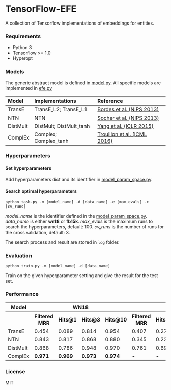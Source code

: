 # TensorFlow-EFE

A collection of Tensorflow implementations of embeddings for entities.

### Requirements

- Python 3
- Tensorflow >= 1.0
- Hyperopt

### Models

The generic abstract model is defined in [model.py](https://github.com/billy-inn/tensorflow-efe/blob/master/model.py). 
All specific models are implemented in [efe.py](https://github.com/billy-inn/tensorflow-efe/blob/master/efe.py)

| Model | Implementations | Reference |
| :---- | :-------------- | :-------- |
| TransE | TransE\_L2; TransE\_L1 |[Bordes et al. (NIPS 2013)](https://www.utc.fr/~bordesan/dokuwiki/_media/en/transe_nips13.pdf) |
| NTN | NTN | [Socher et al. (NIPS 2013)](https://nlp.stanford.edu/pubs/SocherChenManningNg_NIPS2013.pdf) |
| DistMult | DistMult; DistMult\_tanh | [Yang et al. (ICLR 2015)](https://arxiv.org/pdf/1412.6575.pdf)
| ComplEx | Complex; Complex\_tanh | [Trouillon et al. (ICML 2016)](https://arxiv.org/pdf/1606.06357.pdf) |

### Hyperparameters

#### Set hyperparameters

Add hyperparameters dict and its identifier in [model_param_space.py](https://github.com/billy-inn/tensorflow-efe/blob/master/model_param_space.py).

#### Search optimal hyperparameters

`python task.py -m [model_name] -d [data_name] -e [max_evals] -c [cv_runs]`

*model\_name* is the identifier defined in the [model_param_space.py](https://github.com/billy-inn/tensorflow-efe/blob/master/model_param_space.py). *data\_name* is either **wn18** or **fb15k**. *max\_evals* is the maximum runs to search the hyperparameters, default: 100. *cv\_runs* is the number of runs for the cross validation, default: 3. 

The search process and result are stored in `log` folder.

### Evaluation

`python train.py -m [model_name] -d [data_name]`

Train on the given hyperparameter setting and give the result for the test set.

### Performance

<table>
<tr>
   <th>Model</th>
   <th colspan="4">WN18</th>
   <th colspan="4">FB15K</th>
</tr>
   <tr>
   <th></th>
   <th>Filtered MRR</th>
   <th>Hits@1 </th>
   <th>Hits@3 </th>
   <th>Hits@10 </th>
   <th>Filtered MRR</th>
   <th>Hits@1 </th>
   <th>Hits@3 </th>
   <th>Hits@10 </th>
   </tr>
   <tr>
   <td>TransE</td>
   <td>0.454</td>
   <td>0.089</td>
   <td>0.814</td>
   <td>0.954</td>
   <td>0.407</td>
   <td>0.272</td>
   <td>0.480</td>
   <td>0.657</td>    
   </tr>
   <tr>
   <td>NTN</td>
   <td>0.843</td>
   <td>0.817</td>
   <td>0.868</td>
   <td>0.880</td>
   <td>0.345</td>
   <td>0.227</td>
   <td>0.394</td>
   <td>0.579</td>
   </tr>
   <tr>
   <td>DistMult</td>
   <td>0.868</td>
   <td>0.786</td>
   <td>0.948</td>
   <td>0.970</td>
   <td>0.761</td>
   <td>0.691</td>
   <td>0.815</td>
   <td>0.875</td>
   </tr>
   <tr>
   <td>ComplEx</td>
   <td><b>0.971</b></td>
   <td><b>0.969</b></td>
   <td><b>0.973</b></td>
   <td><b>0.974</b></td>

   <td><b>-</b></td>
   <td><b>-</b></td>
   <td><b>-</b></td>
   <td><b>-</b></td>
   </tr>
</table>

### License

MIT
